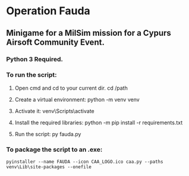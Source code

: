 # Operation Fauda
## Minigame for a MilSim mission for a Cypurs Airsoft Community Event.


### Python 3 Required.
### To run the script:

1) Open cmd and cd to your current dir.
    cd /path

2) Create a virtual environment:
    python -m venv venv
    
3) Activate it:
    venv\Scripts\activate
    
4) Install the required libraries:
    python -m pip install -r requirements.txt
    
5) Run the script:
    py fauda.py
    
### To package the script to an .exe:
    pyinstaller --name FAUDA --icon CAA_LOGO.ico caa.py --paths venv\Lib\site-packages --onefile
